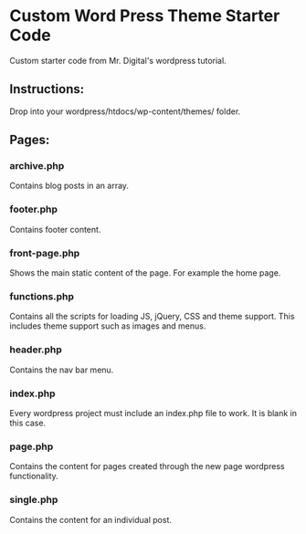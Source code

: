 # Custom Word Press Theme Starter Code
Custom starter code from Mr. Digital's wordpress tutorial.

## Instructions:
Drop into your wordpress/htdocs/wp-content/themes/ folder.

## Pages:
### archive.php
Contains blog posts in an array.

### footer.php
Contains footer content.

### front-page.php
Shows the main static content of the page. For example the home page.

### functions.php
Contains all the scripts for loading JS, jQuery, CSS and theme support. This includes theme support such as images and menus.

### header.php
Contains the nav bar menu.

### index.php
Every wordpress project must include an index.php file to work. It is blank in this case.

### page.php
Contains the content for pages created through the new page wordpress functionality.

### single.php
Contains the content for an individual post.
